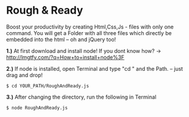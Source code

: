 # Rough & Ready

Boost your productivity by creating Html,Css,Js - files with only one command.
You will get a Folder with all three files which directly be embedded into the html – oh and jQuery too!



**1.)** At first download and install node! If you dont know how? -> http://lmgtfy.com/?q=How+to+install+node%3F 

**2.)** If node is installed, open Terminal and type "cd " and the Path. – just drag and drop! 
```
$ cd YOUR_PATH/RoughAndReady.js
```

**3.)** After changing the directory, run the following in Terminal
```
$ node RoughAndReady.js
```


